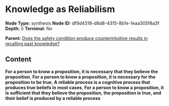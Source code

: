# Knowledge as Reliabilism

**Node Type:** synthesis
**Node ID:** df9d4318-d8d8-4315-8b1e-1eaa305f8a3f
**Depth:** 5
**Terminal:** No

**Parent:** [Does the safety condition produce counterintuitive results in recalling past knowledge?](does-the-safety-condition-produce-counterintuitive-results-in-recalling-past-knowledge-antithesis-6799d63e-e85a-4c0b-9c91-a51d524fcdd3.md)

## Content

**For a person to know a proposition, it is necessary that they believe the proposition**, **For a person to know a proposition, it is necessary for the proposition to be true**, **A reliable process is a cognitive process that produces true beliefs in most cases**, **For a person to know a proposition, it is sufficient that they believe the proposition, the proposition is true, and their belief is produced by a reliable process**
